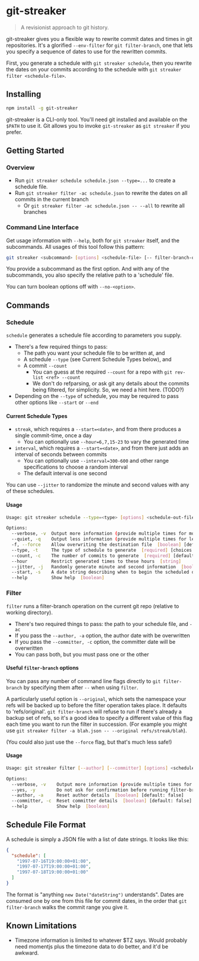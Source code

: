 # git-streaker

> A revisionist approach to git history.

git-streaker gives you a flexible way to rewrite commit dates and times in git
repositories.  It's a glorified `--env-filter` for `git filter-branch`, one
that lets you specify a sequence of dates to use for the rewritten commits.

First, you generate a schedule with `git streaker schedule`, then you rewrite
the dates on your commits according to the schedule with `git streaker filter
<schedule-file>`.

## Installing

```sh
npm install -g git-streaker
```

git-streaker is a CLI-only tool. You'll need git installed and available on the
`$PATH` to use it.  Git allows you to invoke `git-streaker` as `git streaker`
if you prefer.

## Getting Started

### Overview

* Run `git streaker schedule schedule.json --type=...` to create a schedule file.
* Run `git streaker filter -ac schedule.json` to rewrite the dates on all
  commits in the current branch
  * Or `git streaker filter -ac schedule.json -- --all` to rewrite all branches

### Command Line Interface

Get usage information with `--help`, both for `git streaker` itself, and the
subcommands.  All usages of this tool follow this pattern:

```sh
git streaker <subcommand> [options] <schedule-file> [-- filter-branch-options...]
```

You provide a subcommand as the first option.  And with any of the subcommands,
you also specify the relative path to a 'schedule' file.

You can turn boolean options off with `--no-<option>`.

## Commands

### Schedule

`schedule` generates a schedule file according to parameters you supply.

* There's a few required things to pass:
  * The path you want your schedule file to be written at, and
  * A schedule `--type` (see Current Schedule Types below), and
  * A commit `--count`
    * You can guess at the required `--count` for a repo with `git rev-list
      <ref> --count`
    * We don't do refparsing, or ask git any details about the commits being
      filtered, for simplicity.  So, we need a hint here. (TODO?)
* Depending on the `--type` of schedule, you may be required to pass other
  options like `--start` or `--end`

#### Current Schedule Types

* `streak`, which requires a `--start=<date>`, and from there produces a single
  commit-time, once a day
  * You can optionally use `--hour=6,7,15-23` to vary the generated time
* `interval`, which requires a `--start=<date>`, and from there just adds an
  interval of seconds between commits
  * You can optionally use `--interval=300-600` and other range specifications
    to choose a random interval
  * The default interval is one second

You can use `--jitter` to randomize the minute and second values with any of
these schedules.

#### Usage

```sh
Usage: git streaker schedule --type=<type> [options] <schedule-out-file>

Options:
  --verbose, -v  Output more information (provide multiple times for more noise)  [count]
  --quiet, -q    Output less information (provide multiple times for less noise)  [count]
  -f, --force    Allow overwriting the destination file  [boolean] [default: false]
  --type, -t     The type of schedule to generate  [required] [choices: "streak", "interval"]
  --count, -c    The number of commits to generate  [required] [default: 1000]
  --hour         Restrict generated times to these hours  [string]
  --jitter, -j   Randomly generate minute and second information  [boolean] [default: true]
  --start, -s    A date string describing when to begin the scheduled dates  [string]
  --help         Show help  [boolean]
```

### Filter

`filter` runs a filter-branch operation on the current git repo (relative to
working directory).

* There's two required things to pass: the path to your schedule file, and `-ac`
* If you pass the `--author, -a` option, the author date with be overwritten
* If you pass the `--committer, -c` option, the committer date will be overwritten
* You can pass both, but you must pass one or the other

#### Useful `filter-branch` options

You can pass any number of command line flags directly to `git filter-branch`
by specifying them after `--` when using `filter`.

A particularly useful option is `--original`, which sets the namespace your
refs will be backed up to before the filter operation takes place.  It defaults
to 'refs/original'.  `git filter-branch` will refuse to run if there's already
a backup set of refs, so it's a good idea to specify a different value of this
flag each time you want to run the filter in succession.  (For example you
might use `git streaker filter -a blah.json -- --original refs/streak/blah`).

(You could also just use the `--force` flag, but that's much less safe!)

#### Usage

```sh
Usage: git streaker filter [--author] [--committer] [options] <schedule-file> [-- filter-branch-options...]

Options:
  --verbose, -v    Output more information (provide multiple times for more noise)  [count]
  --yes, -y        Do not ask for confirmation before running filter-branch  [boolean] [default: false]
  --author, -a     Reset author details  [boolean] [default: false]
  --committer, -c  Reset committer details  [boolean] [default: false]
  --help           Show help  [boolean]
```

## Schedule File Format

A schedule is simply a JSON file with a list of date strings. It looks like this:

```json
{
  "schedule": [
    "1997-07-16T19:00:00+01:00",
    "1997-07-17T19:00:00+01:00",
    "1997-07-18T19:00:00+01:00"
  ]
}
```

The format is "anything `new Date("dateString")` understands".  Dates are
consumed one by one from this file for commit dates, in the order that `git
filter-branch` walks the commit range you give it.

## Known Limitations

* Timezone information is limited to whatever $TZ says. Would probably need momentjs plus the timezone data to do better,
  and it'd be awkward.
